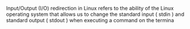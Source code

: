 Input/Output (I/O) redirection in Linux refers to the ability of the Linux operating system that allows us to change the standard input ( stdin ) and standard output ( stdout ) when executing a command on the termina
